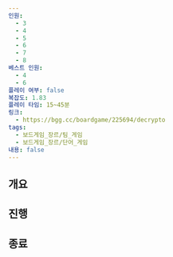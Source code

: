 ```yaml
---
인원:
  - 3
  - 4
  - 5
  - 6
  - 7
  - 8
베스트 인원:
  - 4
  - 6
플레이 여부: false
복잡도: 1.83
플레이 타임: 15~45분
링크:
  - https://bgg.cc/boardgame/225694/decrypto
tags:
  - 보드게임_장르/팀_게임
  - 보드게임_장르/단어_게임
내용: false
---
```

## 개요
## 진행
## 종료